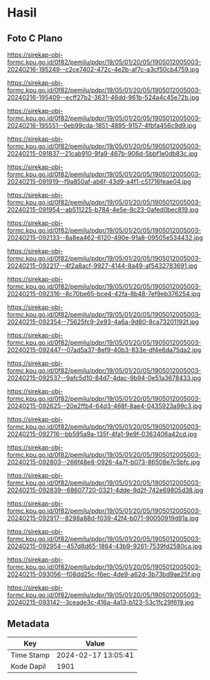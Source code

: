 # Hasil

## Foto C Plano

https://sirekap-obj-formc.kpu.go.id/0f82/pemilu/pdpr/19/05/01/20/05/1905012005003-20240216-195249--c2ce7402-472c-4e2b-af7c-a3cf50cb4759.jpg

https://sirekap-obj-formc.kpu.go.id/0f82/pemilu/pdpr/19/05/01/20/05/1905012005003-20240216-195409--ecff27b2-3631-46dd-961b-524a4c45e72b.jpg

https://sirekap-obj-formc.kpu.go.id/0f82/pemilu/pdpr/19/05/01/20/05/1905012005003-20240216-195551--0eb99cda-1851-4895-9157-4fbfa456c9d9.jpg

https://sirekap-obj-formc.kpu.go.id/0f82/pemilu/pdpr/19/05/01/20/05/1905012005003-20240215-091837--21cab910-9fa9-467b-906d-5bbf1e0db83c.jpg

https://sirekap-obj-formc.kpu.go.id/0f82/pemilu/pdpr/19/05/01/20/05/1905012005003-20240215-091919--f9a850af-ab6f-43d9-a4f1-c51716feae04.jpg

https://sirekap-obj-formc.kpu.go.id/0f82/pemilu/pdpr/19/05/01/20/05/1905012005003-20240215-091954--ab511225-b784-4e5e-8c23-0afed0bec819.jpg

https://sirekap-obj-formc.kpu.go.id/0f82/pemilu/pdpr/19/05/01/20/05/1905012005003-20240215-092133--8a8ea462-6120-490e-91a8-09505e534432.jpg

https://sirekap-obj-formc.kpu.go.id/0f82/pemilu/pdpr/19/05/01/20/05/1905012005003-20240215-092217--4f2a8acf-9927-4144-8a49-af5432783691.jpg

https://sirekap-obj-formc.kpu.go.id/0f82/pemilu/pdpr/19/05/01/20/05/1905012005003-20240215-092316--8c70be65-bce4-42fa-8b48-7ef9eb376254.jpg

https://sirekap-obj-formc.kpu.go.id/0f82/pemilu/pdpr/19/05/01/20/05/1905012005003-20240215-092354--75625fc9-2e93-4a6a-9d80-8ca73201192f.jpg

https://sirekap-obj-formc.kpu.go.id/0f82/pemilu/pdpr/19/05/01/20/05/1905012005003-20240215-092447--07ad5a37-8ef9-40b3-833e-df4e6da75da2.jpg

https://sirekap-obj-formc.kpu.go.id/0f82/pemilu/pdpr/19/05/01/20/05/1905012005003-20240215-092537--9afc5d10-84d7-4dac-9b94-0e51a3678433.jpg

https://sirekap-obj-formc.kpu.go.id/0f82/pemilu/pdpr/19/05/01/20/05/1905012005003-20240215-092625--20e2ffb4-64d3-468f-8ae4-0435923a99c3.jpg

https://sirekap-obj-formc.kpu.go.id/0f82/pemilu/pdpr/19/05/01/20/05/1905012005003-20240215-092716--bb595a9a-135f-4fa1-9e9f-0363406a42cd.jpg

https://sirekap-obj-formc.kpu.go.id/0f82/pemilu/pdpr/19/05/01/20/05/1905012005003-20240215-092803--266f48e8-0926-4a7f-b073-86508e7c5bfc.jpg

https://sirekap-obj-formc.kpu.go.id/0f82/pemilu/pdpr/19/05/01/20/05/1905012005003-20240215-092839--68607720-0321-4dde-9d2f-742e69805d38.jpg

https://sirekap-obj-formc.kpu.go.id/0f82/pemilu/pdpr/19/05/01/20/05/1905012005003-20240215-092917--8298a88d-f039-42f4-b071-90050919d91a.jpg

https://sirekap-obj-formc.kpu.go.id/0f82/pemilu/pdpr/19/05/01/20/05/1905012005003-20240215-092954--457d8d65-1864-43b9-9261-7539fd2580ca.jpg

https://sirekap-obj-formc.kpu.go.id/0f82/pemilu/pdpr/19/05/01/20/05/1905012005003-20240215-093056--f08dd25c-f6ec-4de9-a62d-3b73bd9ae25f.jpg

https://sirekap-obj-formc.kpu.go.id/0f82/pemilu/pdpr/19/05/01/20/05/1905012005003-20240215-093142--3ceade3c-416a-4a13-b123-53c1fc29f619.jpg


## Metadata

| Key        | Value               |
| ---------- | ------------------- |
| Time Stamp | 2024-02-17 13:05:41 |
| Kode Dapil | 1901                |



